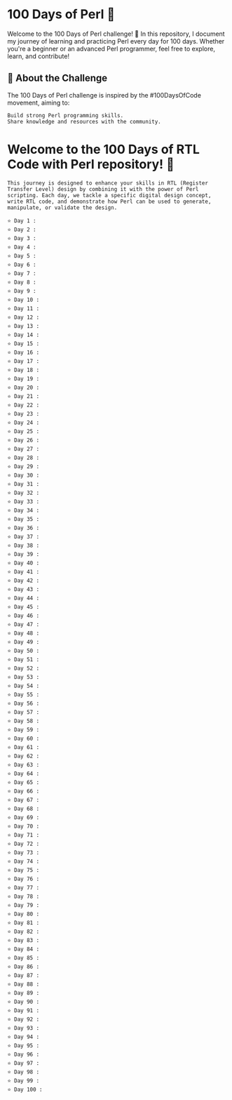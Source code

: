 # 100 Days of Perl 🐪

Welcome to the 100 Days of Perl challenge! 🎉 In this repository, I document my journey of learning and practicing Perl every day for 100 days. Whether you're a beginner or an advanced Perl programmer, feel free to explore, learn, and contribute!


📜 About the Challenge
---
The 100 Days of Perl challenge is inspired by the #100DaysOfCode movement, aiming to:

    Build strong Perl programming skills.
    Share knowledge and resources with the community.

# Welcome to the 100 Days of RTL Code with Perl repository! 🎉

    This journey is designed to enhance your skills in RTL (Register Transfer Level) design by combining it with the power of Perl scripting. Each day, we tackle a specific digital design concept, write RTL code, and demonstrate how Perl can be used to generate, manipulate, or validate the design.
    
    ⭐ Day 1 :
    ⭐ Day 2 :
    ⭐ Day 3 :
    ⭐ Day 4 :
    ⭐ Day 5 :
    ⭐ Day 6 :
    ⭐ Day 7 :
    ⭐ Day 8 :
    ⭐ Day 9 :
    ⭐ Day 10 :
    ⭐ Day 11 :
    ⭐ Day 12 :
    ⭐ Day 13 :
    ⭐ Day 14 :
    ⭐ Day 15 :
    ⭐ Day 16 :
    ⭐ Day 17 :
    ⭐ Day 18 :
    ⭐ Day 19 :
    ⭐ Day 20 :
    ⭐ Day 21 :
    ⭐ Day 22 :
    ⭐ Day 23 :
    ⭐ Day 24 :
    ⭐ Day 25 :
    ⭐ Day 26 :
    ⭐ Day 27 :
    ⭐ Day 28 :
    ⭐ Day 29 :
    ⭐ Day 30 :
    ⭐ Day 31 :
    ⭐ Day 32 :
    ⭐ Day 33 :
    ⭐ Day 34 :
    ⭐ Day 35 :
    ⭐ Day 36 :
    ⭐ Day 37 :
    ⭐ Day 38 :
    ⭐ Day 39 :
    ⭐ Day 40 :
    ⭐ Day 41 :
    ⭐ Day 42 :
    ⭐ Day 43 :
    ⭐ Day 44 :
    ⭐ Day 45 :
    ⭐ Day 46 :
    ⭐ Day 47 :
    ⭐ Day 48 :
    ⭐ Day 49 :
    ⭐ Day 50 :
    ⭐ Day 51 :
    ⭐ Day 52 :
    ⭐ Day 53 :
    ⭐ Day 54 :
    ⭐ Day 55 :
    ⭐ Day 56 :
    ⭐ Day 57 :
    ⭐ Day 58 :
    ⭐ Day 59 :
    ⭐ Day 60 :
    ⭐ Day 61 :
    ⭐ Day 62 :
    ⭐ Day 63 :
    ⭐ Day 64 :
    ⭐ Day 65 :
    ⭐ Day 66 :
    ⭐ Day 67 :
    ⭐ Day 68 :
    ⭐ Day 69 :
    ⭐ Day 70 :
    ⭐ Day 71 :
    ⭐ Day 72 :
    ⭐ Day 73 :
    ⭐ Day 74 :
    ⭐ Day 75 :
    ⭐ Day 76 :
    ⭐ Day 77 :
    ⭐ Day 78 :
    ⭐ Day 79 :
    ⭐ Day 80 :
    ⭐ Day 81 :
    ⭐ Day 82 :
    ⭐ Day 83 :
    ⭐ Day 84 :
    ⭐ Day 85 :
    ⭐ Day 86 :
    ⭐ Day 87 :
    ⭐ Day 88 :
    ⭐ Day 89 :
    ⭐ Day 90 :
    ⭐ Day 91 :
    ⭐ Day 92 :
    ⭐ Day 93 :
    ⭐ Day 94 :
    ⭐ Day 95 :
    ⭐ Day 96 :
    ⭐ Day 97 :
    ⭐ Day 98 :
    ⭐ Day 99 :
    ⭐ Day 100 :
